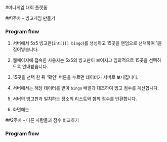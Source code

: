 #미니게임 대회 플랫폼

##1주차 - 빙고게임 만들기

### Program flow

1. 서버에서 5x5 빙고판(``int[][] bingo``)를 생성하고 15곳을 랜덤으로 선택하여 1을 집어넣습니다. 

2. 웹페이지에 접속한 사용자는 5x5의 빙고판이 보여지고 임의적으로 15곳을 선택하도록 안내받습니다.

3. 15곳을 선택 한 뒤 '확인' 버튼을 누르면 데이터가 서버로 보내집니다.

4. 서버에서는 해당 데이터를 받아 ``bingo`` 배열과 대조하여 빙고 점수를 계산합니다.

5. 서버의 빙고판과 일치하는 장소의 리스트와 함께 점수를 반환합니다.

6. 화면에는 

##2주차 - 다른 사람들과 점수 비교하기

### Program flow
